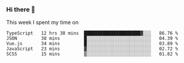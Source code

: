 ### Hi there 👋

<!--
**qiruohan/qiruohan** is a ✨ _special_ ✨ repository because its `README.md` (this file) appears on your GitHub profile.

Here are some ideas to get you started:

- 🔭 I’m currently working on ...
- 🌱 I’m currently learning ...
- 👯 I’m looking to collaborate on ...
- 🤔 I’m looking for help with ...
- 💬 Ask me about ...
- 📫 How to reach me: ...
- 😄 Pronouns: ...
- ⚡ Fun fact: ...
-->

This week I spent my time on 
<!--START_SECTION:waka-->
```text
TypeScript   12 hrs 38 mins  █████████████████████▓░░░   86.76 % 
JSON         38 mins         █░░░░░░░░░░░░░░░░░░░░░░░░   04.39 % 
Vue.js       34 mins         █░░░░░░░░░░░░░░░░░░░░░░░░   03.89 % 
JavaScript   23 mins         ▓░░░░░░░░░░░░░░░░░░░░░░░░   02.72 % 
SCSS         15 mins         ▒░░░░░░░░░░░░░░░░░░░░░░░░   01.82 % 
```
<!--END_SECTION:waka-->
